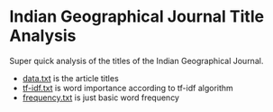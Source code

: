 # Indian Geographical Journal Title Analysis

Super quick analysis of the titles of the Indian Geographical Journal.

- [data.txt](./data.txt) is the article titles
- [tf-idf.txt](./tf-idf.txt) is word importance according to tf-idf algorithm
- [frequency.txt](./frequency.txt) is just basic word frequency
